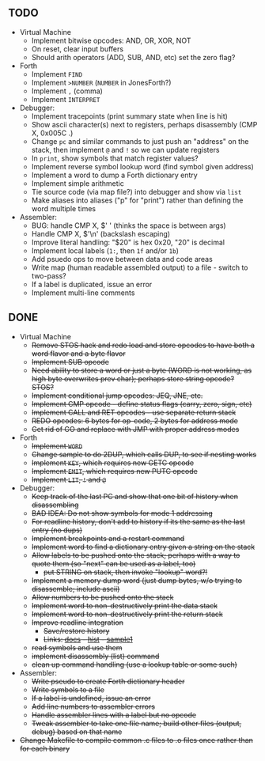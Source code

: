 ## TODO ##

* Virtual Machine
  * Implement bitwise opcodes: AND, OR, XOR, NOT
  * On reset, clear input buffers
  * Should arith operators (ADD, SUB, AND, etc) set the zero flag?
* Forth
  * Implement `FIND`
  * Implement `>NUMBER` (`NUMBER` in JonesForth?)
  * Implement `,` (comma)
  * Implement `INTERPRET`
* Debugger:
  * Implement tracepoints (print summary state when line is hit)
  * Show ascii character(s) next to registers, perhaps disassembly (CMP X, 0x005C  .\)
  * Change `pc` and similar commands to just push an "address" on the stack, then implement `@` and `!` so we can update registers
  * In `print`, show symbols that match register values?
  * Implement reverse symbol lookup word (find symbol given address)
  * Implement a word to dump a Forth dictionary entry
  * Implement simple arithmetic
  * Tie source code (via map file?) into debugger and show via `list`
  * Make aliases into aliases ("p" for "print") rather than defining the word multiple times
* Assembler:
  * BUG: handle CMP X, $' '     (thinks the space is between args)
  * Handle CMP X, $'\n'         (backslash escaping)
  * Improve literal handling: "$20" is hex 0x20, "20" is decimal
  * Implement local labels (`1:`, then `1f` and/or `1b`)
  * Add psuedo ops to move between data and code areas
  * Write map (human readable assembled output) to a file - switch to two-pass?
  * If a label is duplicated, issue an error
  * Implement multi-line comments


## DONE ##

* Virtual Machine
  * ~~Remove STOS hack and redo load and store opcodes to have both a word flavor and a byte flavor~~
  * ~~Implement SUB opcode~~
  * ~~Need ability to store a word or just a byte (WORD is not working, as high byte overwrites prev char); perhaps store string opcode? STOS?~~
  * ~~Implement conditional jump opcodes: JEQ, JNE, etc.~~
  * ~~Implement CMP opcode - define status flags (carry, zero, sign, etc)~~
  * ~~Implement CALL and RET opcodes - use separate return stack~~
  * ~~REDO opcodes: 6 bytes for op-code, 2 bytes for address mode~~
  * ~~Get rid of GO and replace with JMP with proper address modes~~
* Forth
  * ~~Implement `WORD`~~
  * ~~Change sample to do 2DUP, which calls DUP, to see if nesting works~~
  * ~~Implement `KEY`, which requires new GETC opcode~~
  * ~~Implement `EMIT`, which requires new PUTC opcode~~
  * ~~Implement `LIT`, `!` and `@`~~
* Debugger:
  * ~~Keep track of the last PC and show that one bit of history when disassembling~~
  * ~~BAD IDEA: Do not show symbols for mode 1 addressing~~
  * ~~For readline history, don't add to history if its the same as the last entry (no dups)~~
  * ~~Implement breakpoints and a restart command~~
  * ~~Implement word to find a dictionary entry given a string on the stack~~
  * ~~Allow labels to be pushed onto the stack; perhaps with a way to quote them (so "next" can be used as a label, too)~~
    * ~~put STRING on stack, then invoke "lookup" word?!~~
  * ~~Implement a memory dump word (just dump bytes, w/o trying to disassemble; include ascii)~~
  * ~~Allow numbers to be pushed onto the stack~~
  * ~~Implement word to non-destructively print the data stack~~
  * ~~Implement word to non-destructively print the return stack~~
  * ~~Improve readline integration~~
    * ~~Save/restore history~~
    * ~~Links: [docs](http://www.delorie.com/gnu/docs/readline/rlman_23.html) - [hist](https://tiswww.cwru.edu/php/chet/readline/history.html#SEC10) - [sample1](https://eli.thegreenplace.net/2016/basics-of-using-the-readline-library/)~~
  * ~~read symbols and use them~~
  * ~~implement disassembly (list) command~~
  * ~~clean up command handling (use a lookup table or some such)~~
* Assembler:
  * ~~Write pseudo to create Forth dictionary header~~
  * ~~Write symbols to a file~~
  * ~~If a label is undefined, issue an error~~
  * ~~Add line numbers to assembler errors~~
  * ~~Handle assembler lines with a label but no opcode~~
  * ~~Tweak assembler to take one file name; build other files (output, debug) based on that name~~
* ~~Change Makefile to compile common .c files to .o files once rather than for each binary~~

